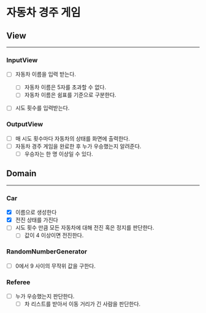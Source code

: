 # 자동차 경주 게임
## View

---
### InputView
- [ ] 자동차 이름을 입력 받는다.
  - [ ] 자동차 이름은 5자를 초과할 수 없다.
  - [ ] 자동차 이름은 쉼표를 기준으로 구분한다.
- [ ] 시도 횟수를 입력받는다.


### OutputView
  - [ ] 매 시도 횟수마다 자동차의 상태를 화면에 출력한다.
- [ ] 자동차 경주 게임을 완료한 후 누가 우승했는지 알려준다.
  - [ ] 우승자는 한 명 이상일 수 있다.

## Domain

---
### Car
- [x] 이름으로 생성한다
- [x] 전진 상태를 가진다
- [ ] 시도 횟수 만큼 모든 자동차에 대해 전진 혹은 정지를 판단한다.
  - [ ] 값이 4 이상이면 전진한다.

### RandomNumberGenerator
- [ ] 0에서 9 사이의 무작위 값을 구한다.

### Referee
- [ ] 누가 우승했는지 판단한다.
  - [ ] 차 리스트를 받아서 이동 거리가 긴 사람을 판단한다.
